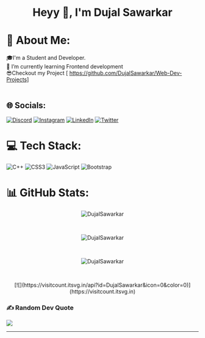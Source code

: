 <h1 align="center">Heyy 👋, I'm Dujal Sawarkar</h1>




# 💫 About Me:
🎓I'm a Student and Developer.<br>🌱 I’m currently learning Frontend development<br>😎Checkout my Project [ https://github.com/DujalSawarkar/Web-Dev-Projects]<br><br>


## 🌐 Socials:
[![Discord](https://img.shields.io/badge/Discord-%237289DA.svg?logo=discord&logoColor=white)](https://discord.gg/dujal#4079) [![Instagram](https://img.shields.io/badge/Instagram-%23E4405F.svg?logo=Instagram&logoColor=white)](https://instagram.com/dujalsawarkar_) [![LinkedIn](https://img.shields.io/badge/LinkedIn-%230077B5.svg?logo=linkedin&logoColor=white)](https://linkedin.com/in/dujalsawarkar) [![Twitter](https://img.shields.io/badge/Twitter-%231DA1F2.svg?logo=Twitter&logoColor=white)](https://twitter.com/@dujal_sawarkar) 

# 💻 Tech Stack:
![C++](https://img.shields.io/badge/c++-%2300599C.svg?style=plastic&logo=c%2B%2B&logoColor=white) ![CSS3](https://img.shields.io/badge/css3-%231572B6.svg?style=plastic&logo=css3&logoColor=white) ![JavaScript](https://img.shields.io/badge/javascript-%23323330.svg?style=plastic&logo=javascript&logoColor=%23F7DF1E) ![Bootstrap](https://img.shields.io/badge/bootstrap-%23563D7C.svg?style=plastic&logo=bootstrap&logoColor=white)
# 📊 GitHub Stats:

  
<div><p align="center"><img src="https://github-readme-stats.vercel.app/api?username=DujalSawarkar&theme=tokyonight&hide_border=false&include_all_commits=false&count_private=false" alt="DujalSawarkar"></p></div><br/>
<div><p align="center"><img src="https://github-readme-streak-stats.herokuapp.com/?user=DujalSawarkar&theme=tokyonight&hide_border=false" alt="DujalSawarkar"></p></div>
<br/>
<div><p align="center"><img src="https://github-readme-stats.vercel.app/api/top-langs/?username=DujalSawarkar&theme=tokyonight&hide_border=false&include_all_commits=false&count_private=false&layout=compact" alt="DujalSawarkar"></p></div>
<br>
<div><p align="center">
[![](https://visitcount.itsvg.in/api?id=DujalSawarkar&icon=0&color=0)](https://visitcount.itsvg.in)
</p></div>




### ✍️ Random Dev Quote
![](https://quotes-github-readme.vercel.app/api?type=horizontal&theme=tokyonight)

---


<!-- Proudly created with GPRM ( https://gprm.itsvg.in ) -->
